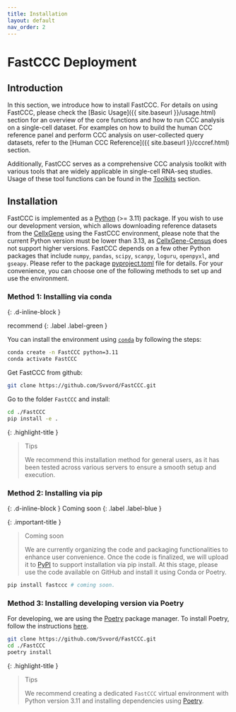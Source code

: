 ```yaml
---
title: Installation
layout: default
nav_order: 2
---
```

<script type="text/javascript" async
  src="https://cdnjs.cloudflare.com/ajax/libs/mathjax/3.2.2/es5/tex-mml-chtml.js">
</script>

# FastCCC Deployment

## Introduction
In this section, we introduce how to install FastCCC. For details on using FastCCC, please check the [Basic Usage]({{ site.baseurl }}/usage.html) section for an overview of the core functions and how to run CCC analysis on a single-cell dataset. For examples on how to build the human CCC reference panel and perform CCC analysis on user-collected query datasets, refer to the [Human CCC Reference]({{ site.baseurl }}/cccref.html) section.

Additionally, FastCCC serves as a comprehensive CCC analysis toolkit with various tools that are widely applicable in single-cell RNA-seq studies. Usage of these tool functions can be found in the [Toolkits]({{site.baseurl}}/cccref.html) section.

## Installation
FastCCC is implemented as a [Python] (>= 3.11) package. If you wish to use our development version, which allows downloading reference datasets from the [CellxGene] using the FastCCC environment, please note that the current Python version must be lower than 3.13, as [CellxGene-Census] does not support higher versions. FastCCC depends on a few other Python packages that include `numpy`, `pandas`, `scipy`, `scanpy`, `loguru`, `openpyxl`, and `gseapy`. Please refer to the package [pyproject.toml] file for details. For your convenience, you can choose one of the following methods to set up and use the environment.

### Method 1: Installing via conda
{: .d-inline-block }

recommend
{: .label .label-green }

You can install the environment using [`conda`] by following the steps:
```bash
conda create -n FastCCC python=3.11
conda activate FastCCC
```
Get FastCCC from github:
```bash
git clone https://github.com/Svvord/FastCCC.git
```
Go to the folder `FastCCC` and install:
```bash
cd ./FastCCC
pip install -e .
```

{: .highlight-title }
> Tips
>
> We recommend this installation method for general users, as it has been tested across various servers to ensure a smooth setup and execution.


### Method 2: Installing via pip
{: .d-inline-block }
Coming soon
{: .label .label-blue }

{: .important-title }
> Coming soon
>
> We are currently organizing the code and packaging functionalities to enhance user convenience. Once the code is finalized, we will upload it to [PyPI] to support installation via pip install. At this stage, please use the code available on GitHub and install it using Conda or Poetry.
```bash
pip install fastccc # coming soon.
```

### Method 3: Installing developing version via Poetry
For developing, we are using the [Poetry] package manager. To install Poetry, follow the instructions [here](https://python-poetry.org/docs/#installing-with-pipx).

```bash
git clone https://github.com/Svvord/FastCCC.git
cd ./FastCCC
poetry install
```

{: .highlight-title }
> Tips
>
> We recommend creating a dedicated `FastCCC` virtual environment with Python version 3.11 and installing dependencies using [Poetry].


[FastCCC]: https://github.com/Svvord/FastCCC
[CellxGene]: https://cellxgene.cziscience.com/
[pyproject.toml]: https://github.com/Svvord/FastCCC/blob/main/pyproject.toml
[Poetry]: https://python-poetry.org/
[CellxGene-Census]: https://chanzuckerberg.github.io/cellxgene-census/
[`conda`]: https://www.anaconda.com/download
[PyPI]: https://pypi.org/
[Python]: https://www.python.org/